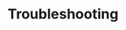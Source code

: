 ---
categories: ["Masterstroke"]
tags: ["docs"] 
title: "Troubleshooting"
linkTitle: "Troubleshooting"
weight: 8
description: >
  Common problems, fixes, and information about bugs.
---